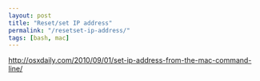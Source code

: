 ```yaml
---
layout: post
title: "Reset/set IP address"
permalink: "/resetset-ip-address/"
tags: [bash, mac]
---
```


<a href="http://osxdaily.com/2010/09/01/set-ip-address-from-the-mac-command-line/">http://osxdaily.com/2010/09/01/set-ip-address-from-the-mac-command-line/</a>
